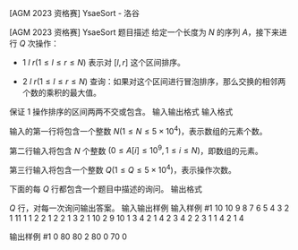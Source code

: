 



[AGM 2023 资格赛] YsaeSort - 洛谷














[AGM 2023 资格赛] YsaeSort
题目描述
给定一个长度为 $N$ 的序列 $A$，接下来进行 $Q$ 次操作：

* $1\ l\ r(1\leq l\leq r\leq N)$ 表示对 $[l,r]$ 这个区间排序。

* $2\ l\ r(1\leq l\leq r\leq N)$ 查询：如果对这个区间进行冒泡排序，那么交换的相邻两个数的乘积的最大值。

保证 $1$ 操作排序的区间两两不交或包含。
输入输出格式
输入格式

输入的第一行将包含一个整数 $N(1≤N≤5\times 10^4)$，表示数组的元素个数。

第二行输入将包含 $N$ 个整数 $(0≤A[i]≤10^9,1≤i≤N)$，即数组的元素。

第三行输入将包含一个整数 $Q(1≤Q≤5\times10^4)$，表示操作次数。

下面的每 $Q$ 行都包含一个题目中描述的询问。
输出格式

$Q$ 行，对每一次询问输出答案。
输入输出样例
输入样例 #1
10
10 9 8 7 6 5 4 3 2 1
11
1 1 2
2 1 2
2 1 3
2 1 10
2 9 10
1 3 4
2 1 4
2 3 4
2 2 3
1 1 4
2 1 4

输出样例 #1
0
80
80
2
80
0
70
0







